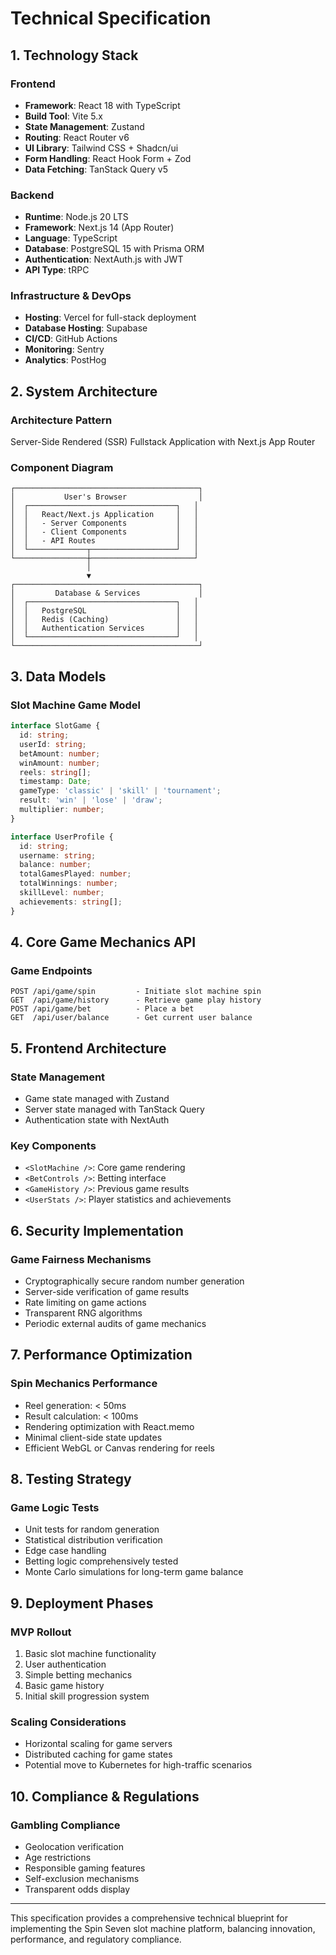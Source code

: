 # Technical Specification

## 1. Technology Stack

### Frontend
- **Framework**: React 18 with TypeScript
- **Build Tool**: Vite 5.x
- **State Management**: Zustand
- **Routing**: React Router v6
- **UI Library**: Tailwind CSS + Shadcn/ui
- **Form Handling**: React Hook Form + Zod
- **Data Fetching**: TanStack Query v5

### Backend
- **Runtime**: Node.js 20 LTS
- **Framework**: Next.js 14 (App Router)
- **Language**: TypeScript
- **Database**: PostgreSQL 15 with Prisma ORM
- **Authentication**: NextAuth.js with JWT
- **API Type**: tRPC

### Infrastructure & DevOps
- **Hosting**: Vercel for full-stack deployment
- **Database Hosting**: Supabase
- **CI/CD**: GitHub Actions
- **Monitoring**: Sentry
- **Analytics**: PostHog

## 2. System Architecture

### Architecture Pattern
Server-Side Rendered (SSR) Fullstack Application with Next.js App Router

### Component Diagram
```
┌─────────────────────────────────────────┐
│           User's Browser                │
│  ┌─────────────────────────────────┐   │
│  │   React/Next.js Application     │   │
│  │   - Server Components           │   │
│  │   - Client Components           │   │
│  │   - API Routes                  │   │
│  └─────────────┬───────────────────┘   │
└────────────────┼───────────────────────┘
                 │ 
                 ▼
┌─────────────────────────────────────────┐
│         Database & Services             │
│  ┌─────────────────────────────────┐   │
│  │   PostgreSQL                    │   │
│  │   Redis (Caching)               │   │
│  │   Authentication Services       │   │
│  └─────────────────────────────────┘   │
└─────────────────────────────────────────┘
```

## 3. Data Models

### Slot Machine Game Model
```typescript
interface SlotGame {
  id: string;
  userId: string;
  betAmount: number;
  winAmount: number;
  reels: string[];
  timestamp: Date;
  gameType: 'classic' | 'skill' | 'tournament';
  result: 'win' | 'lose' | 'draw';
  multiplier: number;
}

interface UserProfile {
  id: string;
  username: string;
  balance: number;
  totalGamesPlayed: number;
  totalWinnings: number;
  skillLevel: number;
  achievements: string[];
}
```

## 4. Core Game Mechanics API

### Game Endpoints
```
POST /api/game/spin         - Initiate slot machine spin
GET  /api/game/history      - Retrieve game play history
POST /api/game/bet          - Place a bet
GET  /api/user/balance      - Get current user balance
```

## 5. Frontend Architecture

### State Management
- Game state managed with Zustand
- Server state managed with TanStack Query
- Authentication state with NextAuth

### Key Components
- `<SlotMachine />`: Core game rendering
- `<BetControls />`: Betting interface
- `<GameHistory />`: Previous game results
- `<UserStats />`: Player statistics and achievements

## 6. Security Implementation

### Game Fairness Mechanisms
- Cryptographically secure random number generation
- Server-side verification of game results
- Rate limiting on game actions
- Transparent RNG algorithms
- Periodic external audits of game mechanics

## 7. Performance Optimization

### Spin Mechanics Performance
- Reel generation: < 50ms
- Result calculation: < 100ms
- Rendering optimization with React.memo
- Minimal client-side state updates
- Efficient WebGL or Canvas rendering for reels

## 8. Testing Strategy

### Game Logic Tests
- Unit tests for random generation
- Statistical distribution verification
- Edge case handling
- Betting logic comprehensively tested
- Monte Carlo simulations for long-term game balance

## 9. Deployment Phases

### MVP Rollout
1. Basic slot machine functionality
2. User authentication
3. Simple betting mechanics
4. Basic game history
5. Initial skill progression system

### Scaling Considerations
- Horizontal scaling for game servers
- Distributed caching for game states
- Potential move to Kubernetes for high-traffic scenarios

## 10. Compliance & Regulations

### Gambling Compliance
- Geolocation verification
- Age restrictions
- Responsible gaming features
- Self-exclusion mechanisms
- Transparent odds display

---

This specification provides a comprehensive technical blueprint for implementing the Spin Seven slot machine platform, balancing innovation, performance, and regulatory compliance.